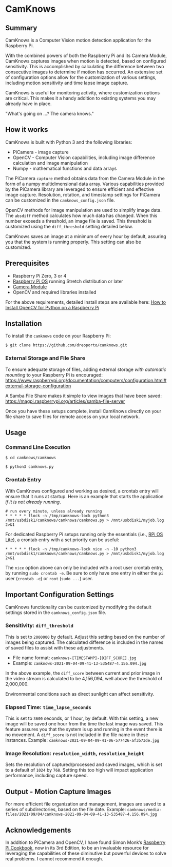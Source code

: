 # CamKnows

## Summary

CamKnows is a Computer Vision motion detection application for the Raspberry Pi.

With the combined powers of both the Raspberry Pi and its Camera Module, CamKnows captures images when motion is detected, based on configured sensitivity.  This is accomplished by calculating the difference between two consecutive images to determine if motion has occurred.  An extensive set of configuration options allow for the customization of various settings, including motion sensitivity and time lapse image capture.

CamKnows is useful for monitoring activity, where customization options are critical.  This makes it a handy addition to existing systems you may already have in place.

"What's going on ...?  The camera knows."

## How it works

CamKnows is built with Python 3 and the following libraries:

- PiCamera - image capture
- OpenCV - Computer Vision capabilities, including image difference calculation and image manipulation
- Numpy - mathematical functions and data arrays

The PiCamera `capture` method obtains data from the Camera Module in the form of a numpy multidimensional data array.  Various capabilities provided by the PiCamera library are leveraged to ensure efficient and effective image capture.  Resolution, rotation, and timestamp settings for PiCamera can be customized in the `camknows_config.json` file.

OpenCV methods for image manipulation are used to simplify image data. The `absdiff` method calculates how much data has changed.  When this number exceeds a threshold, an image file is saved.  This threshold is customized using the `diff_threshold` setting detailed below.

CamKnows saves an image at a minimum of every hour by default, assuring you that the system is running properly. This setting can also be customized.

## Prerequisites

- Raspberry Pi Zero, 3 or 4
- [Raspberry Pi OS](https://www.raspberrypi.org/software/) running Stretch distribution or later
- [Camera Module](https://www.raspberrypi.org/documentation/accessories/camera.html#camera-modules)
- OpenCV and required libraries installed

For the above requirements, detailed install steps are available here: [How to Install OpenCV for Python on a Raspberry Pi](https://www.pendragonai.com/how-to-install-opencv-for-python-on-a-raspberry-pi/)

## Installation

To install the `camknows` code on your Raspberry Pi:

```
$ git clone https://github.com/dreoporto/camknows.git
```

### External Storage and File Share

To ensure adequate storage of files, adding external storage *with automatic mounting* to your Raspberry Pi is encouraged: https://www.raspberrypi.org/documentation/computers/configuration.html#external-storage-configuration

A Samba File Share makes it simple to view images that have been saved: https://magpi.raspberrypi.org/articles/samba-file-server

Once you have these setups complete, install CamKnows directly on your file share to save files for remote access on your local network.

## Usage

### Command Line Execution

```
$ cd camknows/camknows

$ python3 camknows.py
```

### Crontab Entry

With CamKnows configured and working as desired, a crontab entry will ensure that it runs at startup.  Here is an example that starts the application *if it is not already running*.  

```
# run every minute, unless already running
* * * * * flock -n /tmp/camknows-lock python3 /mnt/usbdisk1/camknows/camknows/camknows.py > /mnt/usbdisk1/myjob.log 2>&1
```

For dedicated Raspberry Pi setups running only the essentials (i.e., [RPi OS Lite](https://www.raspberrypi.org/software/operating-systems/)), a crontab entry with a set priority can be useful:

```
* * * * * flock -n /tmp/camknows-lock nice -n -10 python3 /mnt/usbdisk1/camknows/camknows/camknows.py > /mnt/usbdisk1/myjob.log 2>&1
```

The `nice` option above can only be included with a root user crontab entry, by running `sudo crontab -e`.  Be sure to only have one entry in either the `pi` user (`crontab -e`) or `root` (`sudo ...`) user.

## Important Configuration Settings

CamKnows functionality can be customized by modifying the default settings stored in the `camknows_config.json` file.  

### Sensitivity: `diff_threshold`

This is set to `2000000` by default.  Adjust this setting based on the number of images being captured.  The calculated difference is included in the names of saved files to assist with these adjustments.  

- File name format: `camknows-[TIMESTAMP]-[DIFF_SCORE].jpg`
- Example: `camknows-2021-09-04-09-41-13-535487-4.156.094.jpg`

In the above example, the `diff_score` between current and prior image in the video stream is calculated to be 4,156,094, well above the threshold of 2,000,000.

Environmental conditions such as direct sunlight can affect sensitivity.

### Elapsed Time: `time_lapse_seconds`

This is set to `3600` seconds, or 1 hour, by default.  With this setting, a new image will be saved one hour from the time the last image was saved.  This feature assures you that the system is up and running in the event there is no movement. A `diff_score` is not included in the file name in these instances.  Example: `camknows-2021-09-04-09-41-06-577426-af3b73de.jpg`

### Image Resolution: `resolution_width`, `resolution_height`

Sets the resolution of captured/processed and saved images, which is set to a default of `1024` by `768`.  Setting this too high will impact application performance, including capture speed.

## Output - Motion Capture Images

For more efficient file organization and management, images are saved to a series of subdirectories, based on the file date.  Example: `camknows/media-files/2021/09/04/camknows-2021-09-04-09-41-13-535487-4.156.094.jpg`

## Acknowledgements

In addition to PiCamera and OpenCV, I have found Simon Monk’s [Raspberry Pi Cookbook](https://www.oreilly.com/library/view/raspberry-pi-cookbook/9781492043218/), now in its 3rd Edition, to be an invaluable resource for leveraging the capabilities of these diminutive but powerful devices to solve real problems. I cannot recommend it enough.
